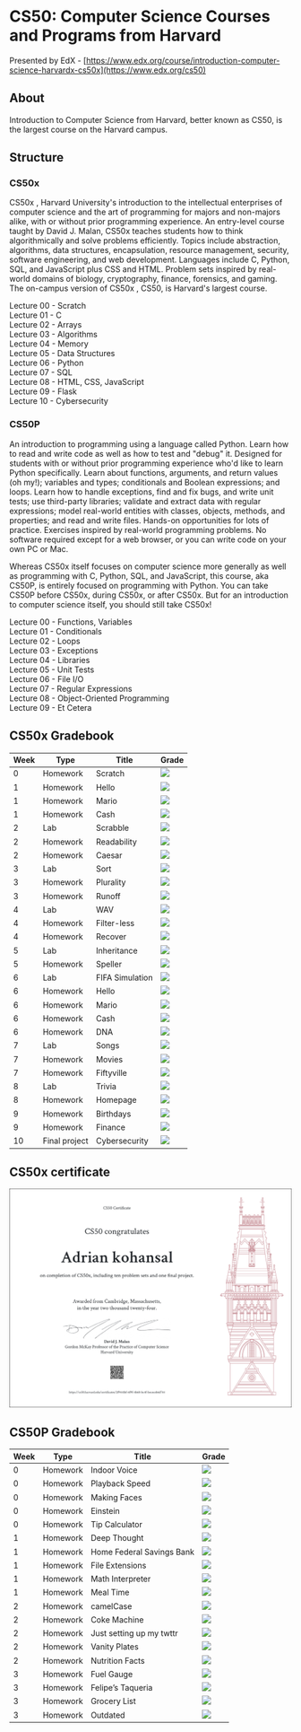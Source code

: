 # CS50: Computer Science Courses and Programs from Harvard
Presented by EdX - [https://www.edx.org/course/introduction-computer-science-harvardx-cs50x](https://www.edx.org/cs50)


## About 

Introduction to Computer Science from Harvard, better known as CS50, is the largest course on the Harvard campus.

## Structure
### CS50x
CS50x , Harvard University's introduction to the intellectual enterprises of computer science and the art of programming for majors and non-majors alike, with or without prior programming experience. An entry-level course taught by David J. Malan, CS50x teaches students how to think algorithmically and solve problems efficiently. Topics include abstraction, algorithms, data structures, encapsulation, resource management, security, software engineering, and web development. Languages include C, Python, SQL, and JavaScript plus CSS and HTML. Problem sets inspired by real-world domains of biology, cryptography, finance, forensics, and gaming. The on-campus version of CS50x , CS50, is Harvard's largest course.

Lecture 00 - Scratch <br>
Lecture 01 - C <br>
Lecture 02 - Arrays <br>
Lecture 03 - Algorithms <br>
Lecture 04 - Memory <br>
Lecture 05 - Data Structures <br>
Lecture 06 - Python <br>
Lecture 07 - SQL <br>
Lecture 08 - HTML, CSS, JavaScript <br>
Lecture 09 - Flask <br>
Lecture 10 - Cybersecurity <br>

### CS50P
An introduction to programming using a language called Python. Learn how to read and write code as well as how to test and "debug" it. Designed for students with or without prior programming experience who'd like to learn Python specifically. Learn about functions, arguments, and return values (oh my!); variables and types; conditionals and Boolean expressions; and loops. Learn how to handle exceptions, find and fix bugs, and write unit tests; use third-party libraries; validate and extract data with regular expressions; model real-world entities with classes, objects, methods, and properties; and read and write files. Hands-on opportunities for lots of practice. Exercises inspired by real-world programming problems. No software required except for a web browser, or you can write code on your own PC or Mac.

Whereas CS50x itself focuses on computer science more generally as well as programming with C, Python, SQL, and JavaScript, this course, aka CS50P, is entirely focused on programming with Python. You can take CS50P before CS50x, during CS50x, or after CS50x. But for an introduction to computer science itself, you should still take CS50x!

Lecture 00 - Functions, Variables <br>
Lecture 01 - Conditionals <br>
Lecture 02 - Loops <br>
Lecture 03 - Exceptions <br>
Lecture 04 - Libraries <br>
Lecture 05 - Unit Tests <br>
Lecture 06 - File I/O <br>
Lecture 07 - Regular Expressions <br>
Lecture 08 - Object-Oriented Programming <br>
Lecture 09 -  Et Cetera <br>


## CS50x Gradebook

<!-- https://github.com/gepser/markdown-progress -->
| Week      | Type | Title | Grade|
| ----------- | ----------- | ----------- | ------------- |
| 0      | Homework  | Scratch    | ![](https://geps.dev/progress/100)
| 1      | Homework  | Hello    | ![](https://geps.dev/progress/100)
| 1      | Homework  | Mario    | ![](https://geps.dev/progress/100)
| 1      | Homework  | Cash    | ![](https://geps.dev/progress/100)
| 2      | Lab  | Scrabble    | ![](https://geps.dev/progress/100)
| 2      | Homework  | Readability    | ![](https://geps.dev/progress/100)
| 2      | Homework  | Caesar    | ![](https://geps.dev/progress/100)
| 3      | Lab  | Sort    | ![](https://geps.dev/progress/100)
| 3      | Homework  | Plurality    | ![](https://geps.dev/progress/100)
| 3      | Homework  | Runoff    | ![](https://geps.dev/progress/100)
| 4      | Lab  | WAV     | ![](https://geps.dev/progress/100)
| 4      | Homework  | Filter-less      | ![](https://geps.dev/progress/86)
| 4      | Homework  | Recover      | ![](https://geps.dev/progress/100)
| 5      | Lab       | Inheritance | ![](https://geps.dev/progress/100)
| 5      | Homework  | Speller      | ![](https://geps.dev/progress/100)
| 6      | Lab  | FIFA Simulation      | ![](https://geps.dev/progress/100)
| 6      | Homework  | Hello      | ![](https://geps.dev/progress/100)
| 6      | Homework  | Mario      | ![](https://geps.dev/progress/100)
| 6      | Homework  | Cash      | ![](https://geps.dev/progress/100)
| 6      | Homework  | DNA      | ![](https://geps.dev/progress/100)
| 7      | Lab  | Songs      | ![](https://geps.dev/progress/100)
| 7      | Homework  | Movies      | ![](https://geps.dev/progress/100)
| 7      | Homework  | Fiftyville      | ![](https://geps.dev/progress/100)
| 8      | Lab  | Trivia      | ![](https://geps.dev/progress/100)
| 8      | Homework  | Homepage      | ![](https://geps.dev/progress/100)
| 9      | Homework  | Birthdays      | ![](https://geps.dev/progress/100)
| 9      | Homework  | Finance      | ![](https://geps.dev/progress/100)
| 10     | Final project  | Cybersecurity      | ![](https://geps.dev/progress/100)

## CS50x certificate
<img  src="CS50x.png">





## CS50P Gradebook
<!-- https://github.com/gepser/markdown-progress -->
| Week      | Type | Title | Grade|
| ----------- | ----------- | ----------- | ------------- |
| 0      | Homework  | Indoor Voice    | ![](https://geps.dev/progress/100)
| 0      | Homework  | Playback Speed    | ![](https://geps.dev/progress/100)
| 0      | Homework  | Making Faces    | ![](https://geps.dev/progress/100)
| 0      | Homework  | Einstein    | ![](https://geps.dev/progress/100)
| 0      | Homework  | Tip Calculator    | ![](https://geps.dev/progress/100)
| 1      | Homework  | Deep Thought    | ![](https://geps.dev/progress/100)
| 1      | Homework  | Home Federal Savings Bank    | ![](https://geps.dev/progress/100)
| 1      | Homework  | File Extensions    | ![](https://geps.dev/progress/100)
| 1      | Homework  | Math Interpreter    | ![](https://geps.dev/progress/100)
| 1      | Homework  | Meal Time    | ![](https://geps.dev/progress/100)
| 2      | Homework  | camelCase    | ![](https://geps.dev/progress/100)
| 2      | Homework  | Coke Machine    | ![](https://geps.dev/progress/100)
| 2      | Homework  | Just setting up my twttr   | ![](https://geps.dev/progress/100)
| 2      | Homework  | Vanity Plates    | ![](https://geps.dev/progress/100)
| 2      | Homework  | Nutrition Facts    | ![](https://geps.dev/progress/100)
| 3      | Homework  | Fuel Gauge   | ![](https://geps.dev/progress/100)
| 3      | Homework  | Felipe’s Taqueria    | ![](https://geps.dev/progress/100)
| 3      | Homework  | Grocery List    | ![](https://geps.dev/progress/100)
| 3      | Homework  | Outdated    | ![](https://geps.dev/progress/100)


